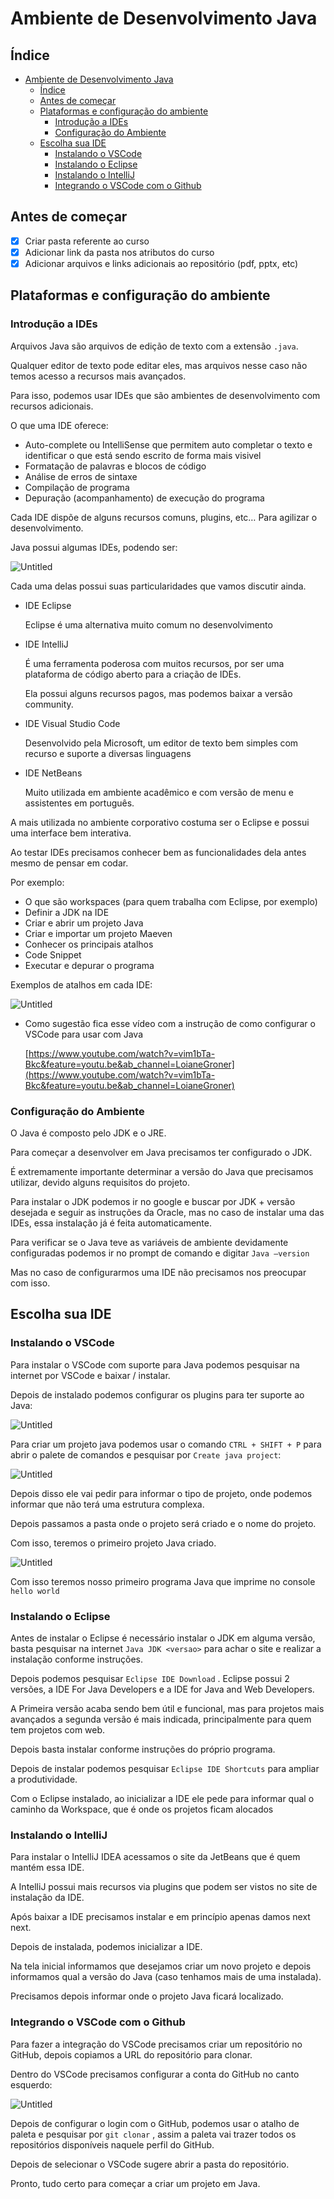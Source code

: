 # Ambiente de Desenvolvimento Java

## Índice

- [Ambiente de Desenvolvimento Java](#ambiente-de-desenvolvimento-java)
  - [Índice](#índice)
  - [Antes de começar](#antes-de-começar)
  - [Plataformas e configuração do ambiente](#plataformas-e-configuração-do-ambiente)
    - [Introdução a IDEs](#introdução-a-ides)
    - [Configuração do Ambiente](#configuração-do-ambiente)
  - [Escolha sua IDE](#escolha-sua-ide)
    - [Instalando o VSCode](#instalando-o-vscode)
    - [Instalando o Eclipse](#instalando-o-eclipse)
    - [Instalando o IntelliJ](#instalando-o-intellij)
    - [Integrando o VSCode com o Github](#integrando-o-vscode-com-o-github)

## Antes de começar

- [x]  Criar pasta referente ao curso
- [x]  Adicionar link da pasta nos atributos do curso
- [x]  Adicionar arquivos e links adicionais ao repositório (pdf, pptx, etc)

## Plataformas e configuração do ambiente

### Introdução a IDEs

Arquivos Java são arquivos de edição de texto com a extensão `.java`.

Qualquer editor de texto pode editar eles, mas arquivos nesse caso não temos acesso a recursos mais avançados.

Para isso, podemos usar IDEs que são ambientes de desenvolvimento com recursos adicionais.

O que uma IDE oferece:

- Auto-complete ou IntelliSense que permitem auto completar o texto e identificar o que está sendo escrito de forma mais visivel
- Formatação de palavras e blocos de código
- Análise de erros de sintaxe
- Compilação de programa
- Depuração (acompanhamento) de execução do programa

Cada IDE dispõe de alguns recursos comuns, plugins, etc… Para agilizar o desenvolvimento.

Java possui algumas IDEs, podendo ser:

![Untitled](./for_readme/Untitled.png)

Cada uma delas possui suas particularidades que vamos discutir ainda.

- IDE Eclipse

    Eclipse é uma alternativa muito comum no desenvolvimento

- IDE IntelliJ

    É uma ferramenta poderosa com muitos recursos, por ser uma plataforma de código aberto para a criação de IDEs.

    Ela possui alguns recursos pagos, mas podemos baixar a versão community.

- IDE Visual Studio Code

    Desenvolvido pela Microsoft, um editor de texto bem simples com recurso e suporte a diversas linguagens

- IDE NetBeans

    Muito utilizada em ambiente acadêmico e com versão de menu e assistentes em português.

A mais utilizada no ambiente corporativo costuma ser o Eclipse e possui uma interface bem interativa.

Ao testar IDEs precisamos conhecer bem as funcionalidades dela antes mesmo de pensar em codar.

Por exemplo:

- O que são workspaces (para quem trabalha com Eclipse, por exemplo)
- Definir a JDK na IDE
- Criar e abrir um projeto Java
- Criar e importar um projeto Maeven
- Conhecer os principais atalhos
- Code Snippet
- Executar e depurar o programa

Exemplos de atalhos em cada IDE:

![Untitled](./for_readme/Untitled%201.png)

- Como sugestão fica esse vídeo com a instrução de como configurar o VSCode para usar com Java

    [https://www.youtube.com/watch?v=vim1bTa-Bkc&feature=youtu.be&ab_channel=LoianeGroner](https://www.youtube.com/watch?v=vim1bTa-Bkc&feature=youtu.be&ab_channel=LoianeGroner)

### Configuração do Ambiente

O Java é composto pelo JDK e o JRE.

Para começar a desenvolver em Java precisamos ter configurado o JDK.

É extremamente importante determinar a versão do Java que precisamos utilizar, devido alguns requisitos do projeto.

Para instalar o JDK podemos ir no google e buscar por JDK + versão desejada e seguir as instruções da Oracle, mas no caso de instalar uma das IDEs, essa instalação já é feita automaticamente.

Para verificar se o Java teve as variáveis de ambiente devidamente configuradas podemos ir no prompt de comando e digitar `Java —version`

Mas no caso de configurarmos uma IDE não precisamos nos preocupar com isso.

## Escolha sua IDE

### Instalando o VSCode

Para instalar o VSCode com suporte para Java podemos pesquisar na internet por VSCode e baixar / instalar.

Depois de instalado podemos configurar os plugins para ter suporte ao Java:

![Untitled](./for_readme/Untitled%202.png)

Para criar um projeto java podemos usar o comando `CTRL + SHIFT + P` para abrir o palete de comandos e pesquisar por `Create java project`:

![Untitled](./for_readme/Untitled%203.png)

Depois disso ele vai pedir para informar o tipo de projeto, onde podemos informar que não terá uma estrutura complexa.

Depois passamos a pasta onde o projeto será criado e o nome do projeto.

Com isso, teremos o primeiro projeto Java criado.

![Untitled](./for_readme/Untitled%204.png)

Com isso teremos nosso primeiro programa Java que imprime no console `hello world`

### Instalando o Eclipse

Antes de instalar o Eclipse é necessário instalar o JDK em alguma versão, basta pesquisar na internet `Java JDK <versao>` para achar o site e realizar a instalação conforme instruções.

Depois podemos pesquisar `Eclipse IDE Download` . Eclipse possui 2 versões, a IDE For Java Developers e a IDE for Java and Web Developers.

A Primeira versão acaba sendo bem útil e funcional, mas para projetos mais avançados a segunda versão é mais indicada, principalmente para quem tem projetos com web.

Depois basta instalar conforme instruções do próprio programa.

Depois de instalar podemos pesquisar `Eclipse IDE Shortcuts` para ampliar a produtividade.

Com o Eclipse instalado, ao inicializar a IDE ele pede para informar qual o caminho da Workspace, que é onde os projetos ficam alocados

### Instalando o IntelliJ

Para instalar o IntelliJ IDEA acessamos o site da JetBeans que é quem mantém essa IDE.

A IntelliJ possui mais recursos via plugins que podem ser vistos no site de instalação da IDE.

Após baixar a IDE precisamos instalar e em princípio apenas damos next next.

Depois de instalada, podemos inicializar a IDE.

Na tela inicial informamos que desejamos criar um novo projeto e depois informamos qual a versão do Java (caso tenhamos mais de uma instalada).

Precisamos depois informar onde o projeto Java ficará localizado.

### Integrando o VSCode com o Github

Para fazer a integração do VSCode precisamos criar um repositório no GitHub, depois copiamos a URL do repositório para clonar.

Dentro do VSCode precisamos configurar a conta do GitHub no canto esquerdo:

![Untitled](./for_readme/Untitled%205.png)

Depois de configurar o login com o GitHub, podemos usar o atalho de paleta e pesquisar por `git clonar` , assim a paleta vai trazer todos os repositórios disponíveis naquele perfil do GitHub.

Depois de selecionar o VSCode sugere abrir a pasta do repositório.

Pronto, tudo certo para começar a criar um projeto em Java.
